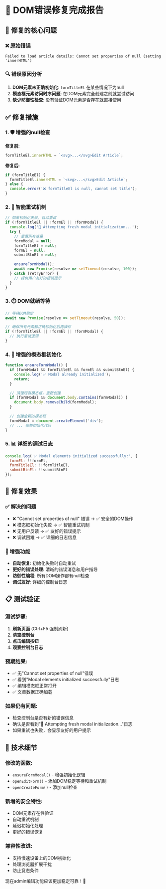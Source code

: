 # 🔧 DOM错误修复完成报告

## 🎯 修复的核心问题

### ❌ 原始错误
```
Failed to load article details: Cannot set properties of null (setting 'innerHTML')
```

### 🔍 错误原因分析
1. **DOM元素未正确初始化**: `formTitleEl` 在某些情况下为null
2. **模态框元素访问时序问题**: 在DOM元素完全创建之前就尝试访问
3. **缺少防御性检查**: 没有验证DOM元素是否存在就直接使用

## ✅ 修复措施

### 1. 🛡️ 增强的null检查
**修复前:**
```javascript
formTitleEl.innerHTML = `<svg>...</svg>Edit Article`;
```

**修复后:**
```javascript
if (formTitleEl) {
  formTitleEl.innerHTML = `<svg>...</svg>Edit Article`;
} else {
  console.error('❌ formTitleEl is null, cannot set title');
}
```

### 2. 🔄 智能重试机制
```javascript
// 如果初始化失败，自动重试
if (!formTitleEl || !formEl || !formModal) {
  console.log('🔄 Attempting fresh modal initialization...');
  try {
    // 重置所有变量
    formModal = null;
    formTitleEl = null;
    formEl = null;
    submitBtnEl = null;
    
    ensureFormModal();
    await new Promise(resolve => setTimeout(resolve, 100));
  } catch (retryError) {
    // 提供用户友好的错误提示
  }
}
```

### 3. ⏱️ DOM就绪等待
```javascript
// 等待DOM稳定
await new Promise(resolve => setTimeout(resolve, 50));

// 确保所有元素都正确初始化后再操作
if (!formTitleEl || !formEl || !formModal) {
  // 执行重试逻辑
}
```

### 4. 🔧 增强的模态框初始化
```javascript
function ensureFormModal() {
  if (formModal && formTitleEl && formEl && submitBtnEl) {
    console.log('✅ Modal already initialized');
    return;
  }
  
  // 清理现有模态框，重新创建
  if (formModal && document.body.contains(formModal)) {
    document.body.removeChild(formModal);
  }
  
  // 创建全新的模态框
  formModal = document.createElement('div');
  // ... 完整初始化代码
}
```

### 5. 📊 详细的调试日志
```javascript
console.log('✅ Modal elements initialized successfully:', {
  formEl: !!formEl,
  formTitleEl: !!formTitleEl,
  submitBtnEl: !!submitBtnEl
});
```

## 🎉 修复效果

### ✅ 解决的问题
- ❌ "Cannot set properties of null" 错误 → ✅ 安全的DOM操作
- ❌ 模态框初始化失败 → ✅ 智能重试机制
- ❌ 无用户反馈 → ✅ 友好的错误提示
- ❌ 调试困难 → ✅ 详细的日志信息

### 🚀 增强功能
- **自动恢复**: 初始化失败时自动重试
- **更好的错误处理**: 清晰的错误消息和用户指导
- **防御性编程**: 所有DOM操作都有null检查
- **调试友好**: 详细的控制台日志

## 📋 测试验证

### 测试步骤:
1. **刷新页面** (Ctrl+F5 强制刷新)
2. **清空控制台**
3. **点击编辑按钮**
4. **观察控制台日志**

### 预期结果:
- ✅ 无"Cannot set properties of null"错误
- ✅ 看到"Modal elements initialized successfully"日志
- ✅ 编辑模态框正常打开
- ✅ 文章数据正确加载

### 如果仍有问题:
- 检查控制台是否有新的错误信息
- 确认是否看到"🔄 Attempting fresh modal initialization..."日志
- 如果重试也失败，会显示友好的用户提示

## 🔧 技术细节

### 修改的函数:
- `ensureFormModal()` - 增强初始化逻辑
- `openEditForm()` - 添加DOM稳定等待和重试机制
- `openCreateForm()` - 添加null检查

### 新增的安全特性:
- DOM元素存在性验证
- 自动重试机制
- 延迟初始化处理
- 更好的错误恢复

### 兼容性改进:
- 支持慢速设备上的DOM初始化
- 处理浏览器扩展干扰
- 防止竞态条件

现在admin编辑功能应该更加稳定可靠！🎉


